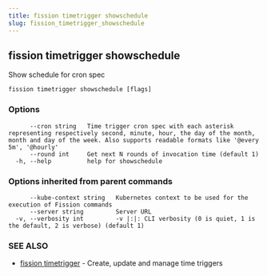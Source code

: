 ```yaml
---
title: fission timetrigger showschedule
slug: fission_timetrigger_showschedule
---
```

## fission timetrigger showschedule

Show schedule for cron spec

```
fission timetrigger showschedule [flags]
```

### Options

```
      --cron string   Time trigger cron spec with each asterisk representing respectively second, minute, hour, the day of the month, month and day of the week. Also supports readable formats like '@every 5m', '@hourly'
      --round int     Get next N rounds of invocation time (default 1)
  -h, --help          help for showschedule
```

### Options inherited from parent commands

```
      --kube-context string   Kubernetes context to be used for the execution of Fission commands
      --server string         Server URL
  -v, --verbosity int         -v |:|: CLI verbosity (0 is quiet, 1 is the default, 2 is verbose) (default 1)
```

### SEE ALSO

* [fission timetrigger](/docs/reference/fission-cli/fission_timetrigger/)	 - Create, update and manage time triggers

